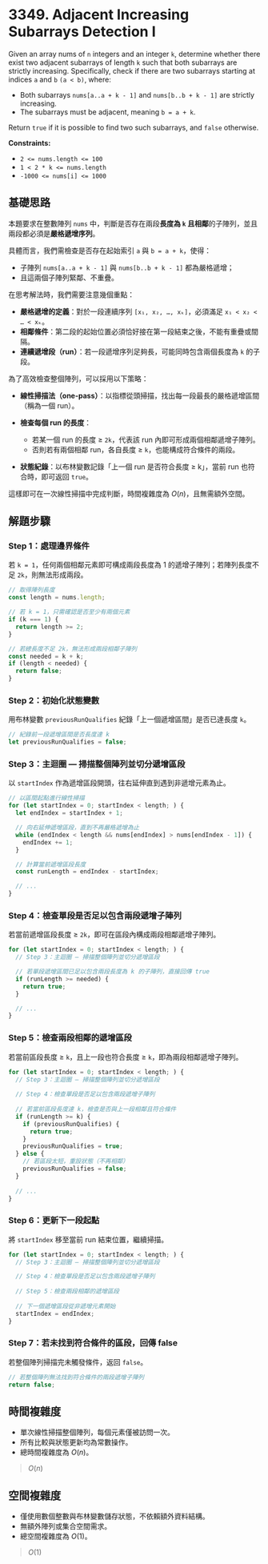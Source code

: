 # 3349. Adjacent Increasing Subarrays Detection I

Given an array nums of `n` integers and an integer `k`, 
determine whether there exist two adjacent subarrays of length `k` such that both subarrays are strictly increasing. 
Specifically, check if there are two subarrays starting at indices `a` and `b` `(a < b)`, where:

- Both subarrays `nums[a..a + k - 1]` and `nums[b..b + k - 1]` are strictly increasing.
- The subarrays must be adjacent, meaning `b = a + k`.

Return `true` if it is possible to find two such subarrays, and `false` otherwise.

**Constraints:**

- `2 <= nums.length <= 100`
- `1 < 2 * k <= nums.length`
- `-1000 <= nums[i] <= 1000`

## 基礎思路

本題要求在整數陣列 `nums` 中，判斷是否存在兩段**長度為 `k` 且相鄰**的子陣列，並且兩段都必須是**嚴格遞增序列**。

具體而言，我們需檢查是否存在起始索引 `a` 與 `b = a + k`，使得：

* 子陣列 `nums[a..a + k - 1]` 與 `nums[b..b + k - 1]` 都為嚴格遞增；
* 且這兩個子陣列緊鄰、不重疊。

在思考解法時，我們需要注意幾個重點：

* **嚴格遞增的定義**：對於一段連續序列 `[x₁, x₂, …, xₖ]`，必須滿足 `x₁ < x₂ < … < xₖ`。
* **相鄰條件**：第二段的起始位置必須恰好接在第一段結束之後，不能有重疊或間隔。
* **連續遞增段（run）**：若一段遞增序列足夠長，可能同時包含兩個長度為 `k` 的子段。

為了高效檢查整個陣列，可以採用以下策略：

* **線性掃描法（one-pass）**：以指標從頭掃描，找出每一段最長的嚴格遞增區間（稱為一個 run）。
* **檢查每個 run 的長度**：

    * 若某一個 run 的長度 ≥ `2k`，代表該 run 內即可形成兩個相鄰遞增子陣列。
    * 否則若有兩個相鄰 run，各自長度 ≥ `k`，也能構成符合條件的兩段。
* **狀態紀錄**：以布林變數記錄「上一個 run 是否符合長度 ≥ k」，當前 run 也符合時，即可返回 `true`。

這樣即可在一次線性掃描中完成判斷，時間複雜度為 $O(n)$，且無需額外空間。

## 解題步驟

### Step 1：處理邊界條件

若 `k = 1`，任何兩個相鄰元素即可構成兩段長度為 1 的遞增子陣列；若陣列長度不足 `2k`，則無法形成兩段。

```typescript
// 取得陣列長度
const length = nums.length;

// 若 k = 1，只需確認是否至少有兩個元素
if (k === 1) {
  return length >= 2;
}

// 若總長度不足 2k，無法形成兩段相鄰子陣列
const needed = k + k;
if (length < needed) {
  return false;
}
```

### Step 2：初始化狀態變數

用布林變數 `previousRunQualifies` 紀錄「上一個遞增區間」是否已達長度 `k`。

```typescript
// 紀錄前一段遞增區間是否長度達 k
let previousRunQualifies = false;
```

### Step 3：主迴圈 — 掃描整個陣列並切分遞增區段

以 `startIndex` 作為遞增區段開頭，往右延伸直到遇到非遞增元素為止。

```typescript
// 以區間起點進行線性掃描
for (let startIndex = 0; startIndex < length; ) {
  let endIndex = startIndex + 1;

  // 向右延伸遞增區段，直到不再嚴格遞增為止
  while (endIndex < length && nums[endIndex] > nums[endIndex - 1]) {
    endIndex += 1;
  }

  // 計算當前遞增區段長度
  const runLength = endIndex - startIndex;

  // ...
}
```

### Step 4：檢查單段是否足以包含兩段遞增子陣列

若當前遞增區段長度 ≥ `2k`，即可在區段內構成兩段相鄰遞增子陣列。

```typescript
for (let startIndex = 0; startIndex < length; ) {
  // Step 3：主迴圈 — 掃描整個陣列並切分遞增區段

  // 若單段遞增區間已足以包含兩段長度為 k 的子陣列，直接回傳 true
  if (runLength >= needed) {
    return true;
  }

  // ...
}
```

### Step 5：檢查兩段相鄰的遞增區段

若當前區段長度 ≥ `k`，且上一段也符合長度 ≥ `k`，即為兩段相鄰遞增子陣列。

```typescript
for (let startIndex = 0; startIndex < length; ) {
  // Step 3：主迴圈 — 掃描整個陣列並切分遞增區段
  
  // Step 4：檢查單段是否足以包含兩段遞增子陣列
  
  // 若當前區段長度達 k，檢查是否與上一段相鄰且符合條件
  if (runLength >= k) {
    if (previousRunQualifies) {
      return true;
    }
    previousRunQualifies = true;
  } else {
    // 若區段太短，重設狀態（不再相鄰）
    previousRunQualifies = false;
  }
  
  // ...
}
```

### Step 6：更新下一段起點

將 `startIndex` 移至當前 run 結束位置，繼續掃描。

```typescript
for (let startIndex = 0; startIndex < length; ) {
  // Step 3：主迴圈 — 掃描整個陣列並切分遞增區段

  // Step 4：檢查單段是否足以包含兩段遞增子陣列
  
  // Step 5：檢查兩段相鄰的遞增區段
  
  // 下一個遞增區段從非遞增元素開始
  startIndex = endIndex;
}
```

### Step 7：若未找到符合條件的區段，回傳 false

若整個陣列掃描完未觸發條件，返回 `false`。

```typescript
// 若整個陣列無法找到符合條件的兩段遞增子陣列
return false;
```

## 時間複雜度

- 單次線性掃描整個陣列，每個元素僅被訪問一次。
- 所有比較與狀態更新均為常數操作。
- 總時間複雜度為 $O(n)$。

> $O(n)$

## 空間複雜度

- 僅使用數個整數與布林變數儲存狀態，不依賴額外資料結構。
- 無額外陣列或集合空間需求。
- 總空間複雜度為 $O(1)$。

> $O(1)$
